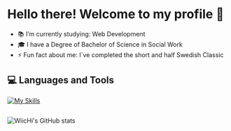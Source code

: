 # Hello there! Welcome to my profile 👋

- 📚 I’m currently studying: Web Development
- 🎓 I have a Degree of Bachelor of Science in Social Work
- ⚡ Fun fact about me: I´ve completed the short and half Swedish Classic

## 💻 Languages and Tools
[![My Skills](https://skillicons.dev/icons?i=js,html,nodejs,vscode,ps,ai,figma,github,discord&theme=light)](https://skillicons.dev)

##
![WiicHi's GitHub stats](https://github-readme-stats.vercel.app/api?username=WiicHix&theme=catppuccin_latte&show_icons=true)
